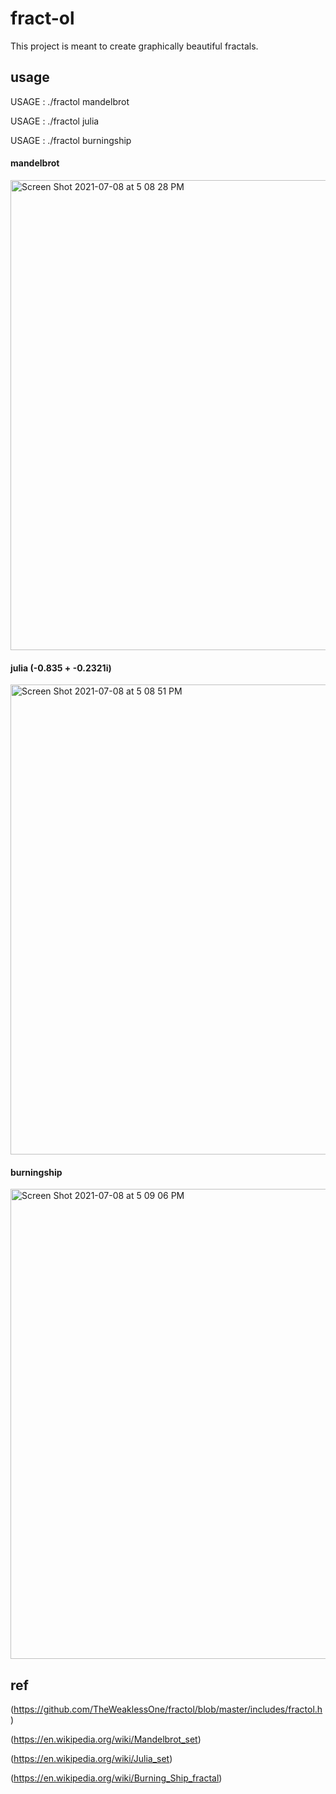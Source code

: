 # fract-ol
This project is meant to create graphically beautiful fractals.

## usage
USAGE : ./fractol mandelbrot

USAGE : ./fractol julia

USAGE : ./fractol burningship

#### mandelbrot
<img width="752" alt="Screen Shot 2021-07-08 at 5 08 28 PM" src="https://user-images.githubusercontent.com/86599495/124886572-562f3e00-e00f-11eb-95fc-60861ac35458.png">

#### julia (-0.835 + -0.2321i)
<img width="752" alt="Screen Shot 2021-07-08 at 5 08 51 PM" src="https://user-images.githubusercontent.com/86599495/124886570-54fe1100-e00f-11eb-9578-ea132eae4a6b.png">

#### burningship
<img width="752" alt="Screen Shot 2021-07-08 at 5 09 06 PM" src="https://user-images.githubusercontent.com/86599495/124886556-516a8a00-e00f-11eb-857d-15fc4a8639a1.png">

## ref

(https://github.com/TheWeaklessOne/fractol/blob/master/includes/fractol.h)

(https://en.wikipedia.org/wiki/Mandelbrot_set)

(https://en.wikipedia.org/wiki/Julia_set)

(https://en.wikipedia.org/wiki/Burning_Ship_fractal)
